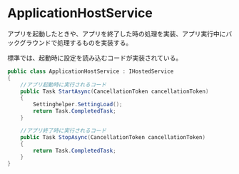 # ApplicationHostService

アプリを起動したときや、アプリを終了した時の処理を実装、アプリ実行中にバックグラウンドで処理するものを実装する。

標準では、起動時に設定を読み込むコードが実装されている。

```csharp
public class ApplicationHostService : IHostedService
{
    //アプリ起動時に実行されるコード
    public Task StartAsync(CancellationToken cancellationToken)
    {
        Settinghelper.SettingLoad();
        return Task.CompletedTask;
    }

    //アプリ終了時に実行されるコード
    public Task StopAsync(CancellationToken cancellationToken)
    {
        return Task.CompletedTask;
    }
}
```